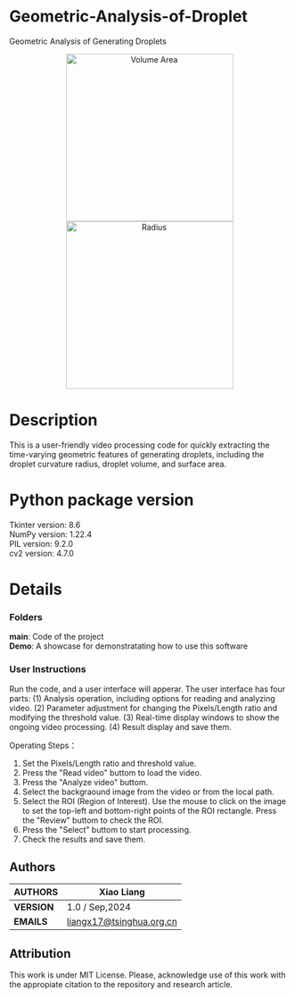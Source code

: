 # Geometric-Analysis-of-Droplet
Geometric Analysis of Generating Droplets
<p align="center">
    <img src="https://github.com/user-attachments/assets/4b668ecc-7117-42a4-8f3b-a433a3fc22cb" alt="Volume Area" width="300"/>
    <img src="https://github.com/user-attachments/assets/5c0e3dc2-cd7a-447f-a330-da9f0a3575a1" alt="Radius" width="300"/>
</p>

# Description
This is a user-friendly video processing code for quickly extracting the time-varying geometric features of generating droplets, including the droplet curvature radius, droplet volume, and surface area.

# Python package version 

Tkinter version: 8.6 <br>
NumPy version: 1.22.4 <br>
PIL version: 9.2.0 <br>
cv2 version: 4.7.0 <br>

# Details
### Folders
**main**: Code of the project <br>
**Demo**: A showcase for demonstratating how to use this software <br>

### User Instructions
Run the code, and a user interface will apperar. The user interface has four parts: (1) Analysis operation, including options for reading and analyzing video. (2) Parameter adjustment for changing the Pixels/Length ratio and modifying the threshold value. (3) Real-time display windows to show the ongoing video processing. (4) Result display and save them.

Operating Steps：
1. Set the Pixels/Length ratio and threshold value.
2. Press the "Read video" buttom to load the video. 
3. Press the "Analyze video" buttom.
4. Select the backgraound image from the video or from the local path.
5. Select the ROI (Region of Interest). Use the mouse to click on the image to set the top-left and bottom-right points of the ROI rectangle. Press the "Review" buttom to check the ROI.
6. Press the "Select" buttom to start processing.
7. Check the results and save them.


## Authors

| **AUTHORS** |Xiao Liang            |
|-------------|----------------------|
| **VERSION** | 1.0 / Sep,2024                               |
| **EMAILS**  | liangx17@tsinghua.org.cn                         |



## Attribution
This work is under MIT License. Please, acknowledge use of this work with the appropiate citation to the repository and research article.
